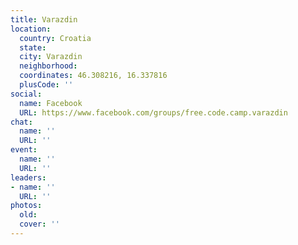 ```yaml
---
title: Varazdin
location:
  country: Croatia
  state: 
  city: Varazdin
  neighborhood: 
  coordinates: 46.308216, 16.337816
  plusCode: ''
social:
  name: Facebook
  URL: https://www.facebook.com/groups/free.code.camp.varazdin
chat:
  name: ''
  URL: ''
event:
  name: ''
  URL: ''
leaders:
- name: ''
  URL: ''
photos:
  old: 
  cover: ''
---
```

